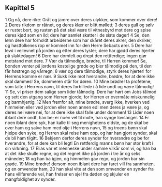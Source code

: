 ## Kapittel 5

1 Og nå, dere rike: Gråt og jamre over deres ulykker, som kommer over dere!
2 Deres rikdom er råtnet, og deres klær er blitt møllett;
3 deres gull og sølv er rustet bort, og rusten på det skal være til vitnesbyrd mot dere og spise deres kjød som en ild; dere har samlet skatter i de siste dager!
4 Se, den lønn dere har forholdt arbeiderne som har skåret deres akrer, den skriker, og høstfolkenes rop er kommet inn for den Herre Sebaots ører.
5 Dere har levd i vellevnet på jorden og etter deres lyster; dere har gjødd deres hjerter på slaktedagen!
6 Dere har domfelt og drept den rettferdige; ingen gjør motstand mot dere.
7 Vær da tålmodige, brødre, til Herren kommer! Se, bonden venter på jordens kostelige grøde og bier tålmodig på den, til den får høstregn og vårregn;
8 vær og dere tålmodige, styrk deres hjerter! for Herrens komme er nær.
9 Sukk ikke mot hverandre, brødre, for at dere ikke skal dømmes! Se, dommeren står for døren.
10 Mine brødre! ta profetene, som talte i Herrens navn, til deres forbillede i å lide ondt og være tålmodig!
11 Se, vi priser dem salige som lider tålmodig. Dere har hørt om Jobs tålmod og sett den utgang som Herren gjorde; for Herren er overmåte miskunnelig og barmhjertig.
12 Men fremfor alt, mine brødre, sverg ikke, hverken ved himmelen eller ved jorden eller noen annen ed! men deres ja være ja, og deres nei være nei, for at dere ikke skal falle under dommen!
13 Lider noen iblant dere ondt, han be; er noen vel til mote, han synge lovsanger.
14 Er noen iblant dere syk, han kalle til seg menighetens eldste, og de skal be over ham og salve ham med olje i Herrens navn,
15 og troens bønn skal hjelpe den syke, og Herren skal reise ham opp, og har han gjort synder, skal de bli ham tilgitt.
16 Bekjenn derfor deres synder for hverandre og be for hverandre, for at dere kan bli legt! En rettferdig manns bønn har stor kraft i sin virkning.
17 Elias var et menneske under samme vilkår som vi, og han ba at det ikke skulle regne, og det regnet ikke på jorden i tre år og seks måneder;
18 og han ba igjen, og himmelen gav regn, og jorden bar sin grøde.
19 Mine brødre! dersom noen iblant dere har faret vill fra sannheten, og en omvender ham,
20 han skal vite at den som omvender en synder fra hans villfarende vei, han frelser en sjel fra døden og skjuler en mangfoldighet av synder.
